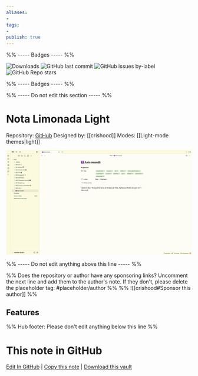 ```yaml
---
aliases:
- 
tags: 
- 
publish: true
---
```


%% ----- Badges ----- %%

![Downloads](https://img.shields.io/badge/downloads-243-573E7A?style=for-the-badge&logo=)
![GitHub last commit](https://img.shields.io/github/last-commit/crishood/nota-limonada-light?color=573E7A&label=last%20update&logo=github&style=for-the-badge)
![GitHub issues by-label](https://img.shields.io/github/issues/crishood/nota-limonada-light/help%20wanted?color=573E7A&logo=github&style=for-the-badge) 
![GitHub Repo stars](https://img.shields.io/github/stars/crishood/nota-limonada-light?color=573E7A&logo=github&style=for-the-badge)

%% ----- Badges ----- %%

%% ----- Do not edit this section ----- %%

# Nota Limonada Light

Repository: [GitHub](https://github.com/crishood/nota-limonada-light)
Designed by: [[crishood]]
Modes: [[Light-mode themes|light]]



![screenshot](https://github.com/crishood/nota-limonada-light/raw/HEAD/thumbnail.png)

%% ----- Do not edit anything above this line ----- %% 

%% Does the repository or author have any sponsoring links? Uncomment the next line and add them to the author's note. If they don't, please delete the placeholder tag: #placeholder/author %%
%% ![[crishood#Sponsor this author]] %%


## Features



%% Hub footer: Please don't edit anything below this line %%

# This note in GitHub

<span class="git-footer">[Edit In GitHub](https://github.dev/obsidian-community/obsidian-hub/blob/main/02%20-%20Community%20Expansions/02.05%20All%20Community%20Expansions/Themes/Nota%20Limonada%20Light.md "git-hub-edit-note") | [Copy this note](https://raw.githubusercontent.com/obsidian-community/obsidian-hub/main/02%20-%20Community%20Expansions/02.05%20All%20Community%20Expansions/Themes/Nota%20Limonada%20Light.md "git-hub-copy-note") | [Download this vault](https://github.com/obsidian-community/obsidian-hub/archive/refs/heads/main.zip "git-hub-download-vault") </span>
